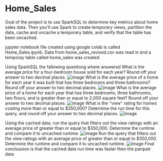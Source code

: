 # Home_Sales

Goal of the project is to use SparkSQL to determine key metrics about home sales data. Then you'll use Spark to create temporary views, partition the data, cache and uncache a temporary table, and verify that the table has been uncached.

jupyter notebook file created using google colab is called Home_Sales.ipynb.
Data from home_sales_revised.csv was read in and a temporay table called home_sales was created.

Using SparkSQL the fallowing questiong where answered
What is the average price for a four-bedroom house sold for each year? Round off your answer to two decimal places.
![image](https://github.com/Tsmoore002900/Home_Sales/assets/119066378/2629b2bc-6698-4b10-8498-7ffd66f61dad)
What is the average price of a home for each year it was built that has three bedrooms and three bathrooms? Round off your answer to two decimal places.
![image](https://github.com/Tsmoore002900/Home_Sales/assets/119066378/82be06c3-2dd2-46dd-bc3c-92c44fd79cbb)
What is the average price of a home for each year that has three bedrooms, three bathrooms, two floors, and is greater than or equal to 2,000 square feet? Round off your answer to two decimal places.
![image](https://github.com/Tsmoore002900/Home_Sales/assets/119066378/fe4040a5-6e99-44b1-9eca-3727723236af)
What is the "view" rating for homes costing more than or equal to $350,000? Determine the run time for this query, and round off your answer to two decimal places.
![image](https://github.com/Tsmoore002900/Home_Sales/assets/119066378/b5dee09d-a632-4be3-99e1-f45f2f1ddca4)

Using the cached data, run the query that filters out the view ratings with an average price of greater than or equal to $350,000. Determine the runtime and compare it to uncached runtime.
![image](https://github.com/Tsmoore002900/Home_Sales/assets/119066378/1f876968-ba8c-4eb6-9a41-e2a416460587)
Run the query that filters out the view ratings with an average price of greater than or equal to $350,000. Determine the runtime and compare it to uncached runtime.
![image](https://github.com/Tsmoore002900/Home_Sales/assets/119066378/2e38db3b-db75-4d90-bad9-5c1088809124)
Final conclussion is that the cached data run time was faster then the parquet data
